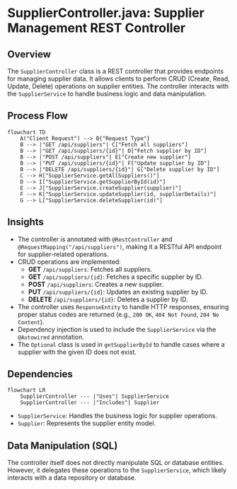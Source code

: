 # SupplierController.java: Supplier Management REST Controller

## Overview
The `SupplierController` class is a REST controller that provides endpoints for managing supplier data. It allows clients to perform CRUD (Create, Read, Update, Delete) operations on supplier entities. The controller interacts with the `SupplierService` to handle business logic and data manipulation.

## Process Flow
```mermaid
flowchart TD
    A("Client Request") --> B{"Request Type"}
    B --> |"GET /api/suppliers"| C["Fetch all suppliers"]
    B --> |"GET /api/suppliers/{id}"| D["Fetch supplier by ID"]
    B --> |"POST /api/suppliers"| E["Create new supplier"]
    B --> |"PUT /api/suppliers/{id}"| F["Update supplier by ID"]
    B --> |"DELETE /api/suppliers/{id}"| G["Delete supplier by ID"]
    C --> H["SupplierService.getAllSuppliers()"]
    D --> I["SupplierService.getSupplierById(id)"]
    E --> J["SupplierService.createSupplier(supplier)"]
    F --> K["SupplierService.updateSupplier(id, supplierDetails)"]
    G --> L["SupplierService.deleteSupplier(id)"]
```

## Insights
- The controller is annotated with `@RestController` and `@RequestMapping("/api/suppliers")`, making it a RESTful API endpoint for supplier-related operations.
- CRUD operations are implemented:
  - **GET** `/api/suppliers`: Fetches all suppliers.
  - **GET** `/api/suppliers/{id}`: Fetches a specific supplier by ID.
  - **POST** `/api/suppliers`: Creates a new supplier.
  - **PUT** `/api/suppliers/{id}`: Updates an existing supplier by ID.
  - **DELETE** `/api/suppliers/{id}`: Deletes a supplier by ID.
- The controller uses `ResponseEntity` to handle HTTP responses, ensuring proper status codes are returned (e.g., `200 OK`, `404 Not Found`, `204 No Content`).
- Dependency injection is used to include the `SupplierService` via the `@Autowired` annotation.
- The `Optional` class is used in `getSupplierById` to handle cases where a supplier with the given ID does not exist.

## Dependencies
```mermaid
flowchart LR
    SupplierController --- |"Uses"| SupplierService
    SupplierController --- |"Includes"| Supplier
```

- `SupplierService`: Handles the business logic for supplier operations.
- `Supplier`: Represents the supplier entity model.

## Data Manipulation (SQL)
The controller itself does not directly manipulate SQL or database entities. However, it delegates these operations to the `SupplierService`, which likely interacts with a data repository or database.
